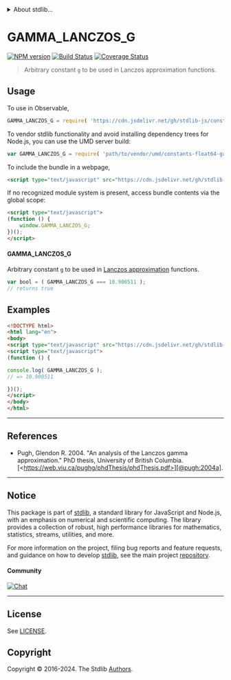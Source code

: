 <!--

@license Apache-2.0

Copyright (c) 2018 The Stdlib Authors.

Licensed under the Apache License, Version 2.0 (the "License");
you may not use this file except in compliance with the License.
You may obtain a copy of the License at

   http://www.apache.org/licenses/LICENSE-2.0

Unless required by applicable law or agreed to in writing, software
distributed under the License is distributed on an "AS IS" BASIS,
WITHOUT WARRANTIES OR CONDITIONS OF ANY KIND, either express or implied.
See the License for the specific language governing permissions and
limitations under the License.

-->


<details>
  <summary>
    About stdlib...
  </summary>
  <p>We believe in a future in which the web is a preferred environment for numerical computation. To help realize this future, we've built stdlib. stdlib is a standard library, with an emphasis on numerical and scientific computation, written in JavaScript (and C) for execution in browsers and in Node.js.</p>
  <p>The library is fully decomposable, being architected in such a way that you can swap out and mix and match APIs and functionality to cater to your exact preferences and use cases.</p>
  <p>When you use stdlib, you can be absolutely certain that you are using the most thorough, rigorous, well-written, studied, documented, tested, measured, and high-quality code out there.</p>
  <p>To join us in bringing numerical computing to the web, get started by checking us out on <a href="https://github.com/stdlib-js/stdlib">GitHub</a>, and please consider <a href="https://opencollective.com/stdlib">financially supporting stdlib</a>. We greatly appreciate your continued support!</p>
</details>

# GAMMA_LANCZOS_G

[![NPM version][npm-image]][npm-url] [![Build Status][test-image]][test-url] [![Coverage Status][coverage-image]][coverage-url] <!-- [![dependencies][dependencies-image]][dependencies-url] -->

> Arbitrary constant `g` to be used in Lanczos approximation functions.

<section class="intro">

</section>

<!-- /.intro -->



<section class="usage">

## Usage

To use in Observable,

```javascript
GAMMA_LANCZOS_G = require( 'https://cdn.jsdelivr.net/gh/stdlib-js/constants-float64-gamma-lanczos-g@v0.2.1-umd/browser.js' )
```

To vendor stdlib functionality and avoid installing dependency trees for Node.js, you can use the UMD server build:

```javascript
var GAMMA_LANCZOS_G = require( 'path/to/vendor/umd/constants-float64-gamma-lanczos-g/index.js' )
```

To include the bundle in a webpage,

```html
<script type="text/javascript" src="https://cdn.jsdelivr.net/gh/stdlib-js/constants-float64-gamma-lanczos-g@v0.2.1-umd/browser.js"></script>
```

If no recognized module system is present, access bundle contents via the global scope:

```html
<script type="text/javascript">
(function () {
    window.GAMMA_LANCZOS_G;
})();
</script>
```

#### GAMMA_LANCZOS_G

Arbitrary constant `g` to be used in [Lanczos approximation][lanczos-approximation] functions.

```javascript
var bool = ( GAMMA_LANCZOS_G === 10.900511 );
// returns true
```

</section>

<!-- /.usage -->

<section class="examples">

## Examples

<!-- eslint no-undef: "error" -->

```html
<!DOCTYPE html>
<html lang="en">
<body>
<script type="text/javascript" src="https://cdn.jsdelivr.net/gh/stdlib-js/constants-float64-gamma-lanczos-g@v0.2.1-umd/browser.js"></script>
<script type="text/javascript">
(function () {

console.log( GAMMA_LANCZOS_G );
// => 10.900511

})();
</script>
</body>
</html>
```

</section>

<!-- /.examples -->

<!-- C interface documentation. -->



* * *

<section class="references">

## References

-   Pugh, Glendon R. 2004. "An analysis of the Lanczos gamma approximation." PhD thesis, University of British Columbia. [&lt;https://web.viu.ca/pughg/phdThesis/phdThesis.pdf>][@pugh:2004a].

</section>

<!-- /.references -->

<!-- Section for related `stdlib` packages. Do not manually edit this section, as it is automatically populated. -->

<section class="related">

</section>

<!-- /.related -->

<!-- Section for all links. Make sure to keep an empty line after the `section` element and another before the `/section` close. -->


<section class="main-repo" >

* * *

## Notice

This package is part of [stdlib][stdlib], a standard library for JavaScript and Node.js, with an emphasis on numerical and scientific computing. The library provides a collection of robust, high performance libraries for mathematics, statistics, streams, utilities, and more.

For more information on the project, filing bug reports and feature requests, and guidance on how to develop [stdlib][stdlib], see the main project [repository][stdlib].

#### Community

[![Chat][chat-image]][chat-url]

---

## License

See [LICENSE][stdlib-license].


## Copyright

Copyright &copy; 2016-2024. The Stdlib [Authors][stdlib-authors].

</section>

<!-- /.stdlib -->

<!-- Section for all links. Make sure to keep an empty line after the `section` element and another before the `/section` close. -->

<section class="links">

[npm-image]: http://img.shields.io/npm/v/@stdlib/constants-float64-gamma-lanczos-g.svg
[npm-url]: https://npmjs.org/package/@stdlib/constants-float64-gamma-lanczos-g

[test-image]: https://github.com/stdlib-js/constants-float64-gamma-lanczos-g/actions/workflows/test.yml/badge.svg?branch=v0.2.1
[test-url]: https://github.com/stdlib-js/constants-float64-gamma-lanczos-g/actions/workflows/test.yml?query=branch:v0.2.1

[coverage-image]: https://img.shields.io/codecov/c/github/stdlib-js/constants-float64-gamma-lanczos-g/main.svg
[coverage-url]: https://codecov.io/github/stdlib-js/constants-float64-gamma-lanczos-g?branch=main

<!--

[dependencies-image]: https://img.shields.io/david/stdlib-js/constants-float64-gamma-lanczos-g.svg
[dependencies-url]: https://david-dm.org/stdlib-js/constants-float64-gamma-lanczos-g/main

-->

[chat-image]: https://img.shields.io/gitter/room/stdlib-js/stdlib.svg
[chat-url]: https://app.gitter.im/#/room/#stdlib-js_stdlib:gitter.im

[stdlib]: https://github.com/stdlib-js/stdlib

[stdlib-authors]: https://github.com/stdlib-js/stdlib/graphs/contributors

[umd]: https://github.com/umdjs/umd
[es-module]: https://developer.mozilla.org/en-US/docs/Web/JavaScript/Guide/Modules

[deno-url]: https://github.com/stdlib-js/constants-float64-gamma-lanczos-g/tree/deno
[deno-readme]: https://github.com/stdlib-js/constants-float64-gamma-lanczos-g/blob/deno/README.md
[umd-url]: https://github.com/stdlib-js/constants-float64-gamma-lanczos-g/tree/umd
[umd-readme]: https://github.com/stdlib-js/constants-float64-gamma-lanczos-g/blob/umd/README.md
[esm-url]: https://github.com/stdlib-js/constants-float64-gamma-lanczos-g/tree/esm
[esm-readme]: https://github.com/stdlib-js/constants-float64-gamma-lanczos-g/blob/esm/README.md
[branches-url]: https://github.com/stdlib-js/constants-float64-gamma-lanczos-g/blob/main/branches.md

[stdlib-license]: https://raw.githubusercontent.com/stdlib-js/constants-float64-gamma-lanczos-g/main/LICENSE

[lanczos-approximation]: https://en.wikipedia.org/wiki/Lanczos_approximation

[@pugh:2004a]: https://web.viu.ca/pughg/phdThesis/phdThesis.pdf

</section>

<!-- /.links -->
